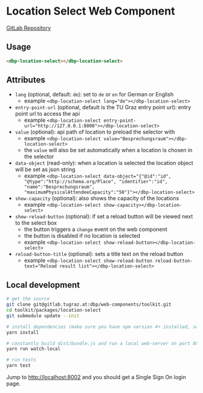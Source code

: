 # Location Select Web Component

[GitLab Repository](https://gitlab.tugraz.at/dbp/web-components/toolkit)

## Usage

```html
<dbp-location-select></dbp-location-select>
```

## Attributes

- `lang` (optional, default: `de`): set to `de` or `en` for German or English
    - example `<dbp-location-select lang="de"></dbp-location-select>`
- `entry-point-url` (optional, default is the TU Graz entry point url): entry point url to access the api
    - example `<dbp-location-select entry-point-url="http://127.0.0.1:8000"></dbp-location-select>`
- `value` (optional): api path of location to preload the selector with
    - example `<dbp-location-select value="Besprechungsraum"></dbp-location-select>`
    - the `value` will also be set automatically when a location is chosen in the selector
- `data-object` (read-only): when a location is selected the location object will be set as json string
    - example `<dbp-location-select data-object="{"@id":"id", "@type":"http://schema.org/Place", "identifier":"id", "name":"Besprechungsraum", "maximumPhysicalAttendeeCapacity":"50"}"></dbp-location-select>`
- `show-capacity` (optional): also shows the capacity of the locations
    - example `<dbp-location-select show-capacity></dbp-location-select>`
- `show-reload-button` (optional): if set a reload button will be viewed next to the select box
    - the button triggers a `change` event on the web component
    - the button is disabled if no location is selected
    - example `<dbp-location-select show-reload-button></dbp-location-select>`
- `reload-button-title` (optional): sets a title text on the reload button
    - example `<dbp-location-select show-reload-button reload-button-text="Reload result list"></dbp-location-select>`

## Local development

```bash
# get the source
git clone git@gitlab.tugraz.at:dbp/web-components/toolkit.git
cd toolkit/packages/location-select
git submodule update --init

# install dependencies (make sure you have npm version 4+ installed, so symlinks to the git submodules are created automatically)
yarn install

# constantly build dist/bundle.js and run a local web-server on port 8002 
yarn run watch-local

# run tests
yarn test
```

Jump to <http://localhost:8002> and you should get a Single Sign On login page.
